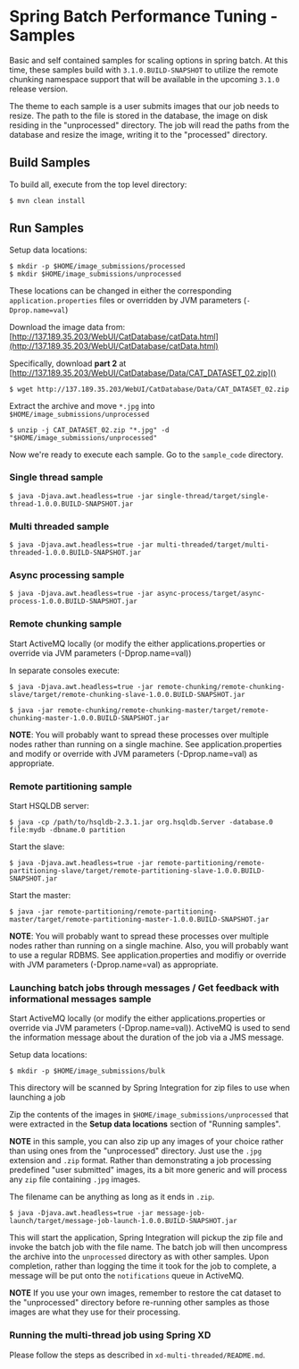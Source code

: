 Spring Batch Performance Tuning - Samples
=========================================

Basic and self contained samples for scaling options in spring batch. At this time, these samples build with `3.1.0.BUILD-SNAPSHOT` to utilize the remote chunking namespace support that will be available in the upcoming `3.1.0` release version.

The theme to each sample is a user submits images that our job needs to resize. The path to the file is stored in the database, the image on disk residing in the "unprocessed" directory. The job will read the paths from the database and resize the image, writing it to the "processed" directory.

## Build Samples

To build all, execute from the top level directory:

	$ mvn clean install

## Run Samples

Setup data locations:

	$ mkdir -p $HOME/image_submissions/processed
	$ mkdir $HOME/image_submissions/unprocessed

These locations can be changed in either the corresponding `application.properties` files or overridden by JVM parameters (`-Dprop.name=val`)

Download the image data from: [http://137.189.35.203/WebUI/CatDatabase/catData.html](http://137.189.35.203/WebUI/CatDatabase/catData.html)

Specifically, download **part 2** at [http://137.189.35.203/WebUI/CatDatabase/Data/CAT_DATASET_02.zip]()

	$ wget http://137.189.35.203/WebUI/CatDatabase/Data/CAT_DATASET_02.zip

Extract the archive and move `*.jpg` into `$HOME/image_submissions/unprocessed`

	$ unzip -j CAT_DATASET_02.zip "*.jpg" -d "$HOME/image_submissions/unprocessed"

Now we're ready to execute each sample. Go to the `sample_code` directory.

### Single thread sample

	$ java -Djava.awt.headless=true -jar single-thread/target/single-thread-1.0.0.BUILD-SNAPSHOT.jar

### Multi threaded sample

	$ java -Djava.awt.headless=true -jar multi-threaded/target/multi-threaded-1.0.0.BUILD-SNAPSHOT.jar

### Async processing sample

	$ java -Djava.awt.headless=true -jar async-process/target/async-process-1.0.0.BUILD-SNAPSHOT.jar

### Remote chunking sample

Start ActiveMQ locally (or modify the either applications.properties or override via JVM parameters (-Dprop.name=val))

In separate consoles execute:

	$ java -Djava.awt.headless=true -jar remote-chunking/remote-chunking-slave/target/remote-chunking-slave-1.0.0.BUILD-SNAPSHOT.jar

	$ java -jar remote-chunking/remote-chunking-master/target/remote-chunking-master-1.0.0.BUILD-SNAPSHOT.jar

**NOTE**: You will probably want to spread these processes over multiple nodes rather than running on a single machine. See application.properties and modify or override with JVM parameters (-Dprop.name=val) as appropriate.

### Remote partitioning sample

Start HSQLDB server:

	$ java -cp /path/to/hsqldb-2.3.1.jar org.hsqldb.Server -database.0 file:mydb -dbname.0 partition

Start the slave:

	$ java -Djava.awt.headless=true -jar remote-partitioning/remote-partitioning-slave/target/remote-partitioning-slave-1.0.0.BUILD-SNAPSHOT.jar

Start the master:

	$ java -jar remote-partitioning/remote-partitioning-master/target/remote-partitioning-master-1.0.0.BUILD-SNAPSHOT.jar

**NOTE**: You will probably want to spread these processes over multiple nodes rather than running on a single machine. Also, you will probably want to use a regular RDBMS. See application.properties and modifiy or override with JVM parameters (-Dprop.name=val) as appropriate.

### Launching batch jobs through messages / Get feedback with informational messages sample


Start ActiveMQ locally (or modify the either applications.properties or override via JVM parameters (-Dprop.name=val)). ActiveMQ is used to send the information message about the duration of the job via a JMS message.

Setup data locations:

	$ mkdir -p $HOME/image_submissions/bulk

This directory will be scanned by Spring Integration for zip files to use when launching a job

Zip the contents of the images in `$HOME/image_submissions/unprocessed` that were extracted in the **Setup data locations** section of "Running samples".

**NOTE** in this sample, you can also zip up any images of your choice rather than using ones from the "unprocessed" directory. Just use the `.jpg` extension and `.zip` format. Rather than demonstrating a job processing predefined "user submitted" images, its a bit more generic and will process any `zip` file containing `.jpg` images.

The filename can be anything as long as it ends in `.zip`.

	$ java -Djava.awt.headless=true -jar message-job-launch/target/message-job-launch-1.0.0.BUILD-SNAPSHOT.jar

This will start the application, Spring Integration will pickup the zip file and invoke the batch job with the file name. The batch job will then uncompress the archive into the `unprocessed` directory as with other samples. Upon completion, rather than logging the time it took for the job to complete, a message will be put onto the `notifications` queue in ActiveMQ.

**NOTE** If you use your own images, remember to restore the cat dataset to the "unprocessed" directory before re-running other samples as those images are what they use for their processing.

### Running the multi-thread job using Spring XD

Please follow the steps as described in `xd-multi-threaded/README.md`.
